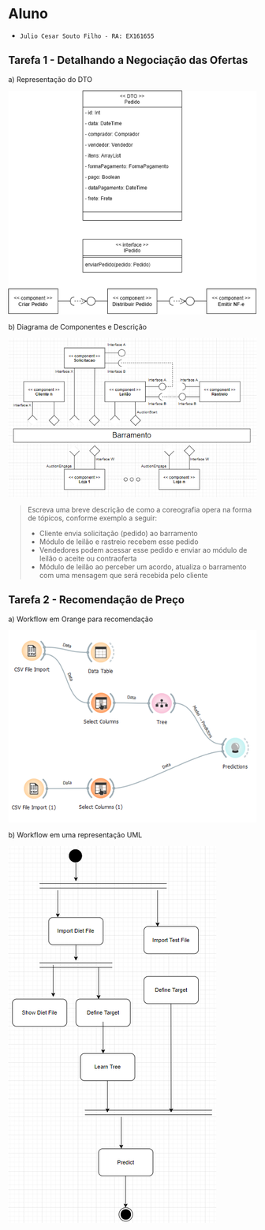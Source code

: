 
# Aluno
* `Julio Cesar Souto Filho - RA: EX161655`

## Tarefa 1 - Detalhando a Negociação das Ofertas

a) Representação do DTO

>
![DTO](images/dto.png)

b) Diagrama de Componentes e Descrição

>
![Coreografia](images/coreografia.png)

>
> Escreva uma breve descrição de como a coreografia opera na forma de tópicos, conforme exemplo a seguir:
>
> * Cliente envia solicitação (pedido) ao barramento
> * Módulo de leilão e rastreio recebem esse pedido
> * Vendedores podem acessar esse pedido e enviar ao módulo de leilão o aceite ou contraoferta
> * Módulo de leilão ao perceber um acordo, atualiza o barramento com uma mensagem que será recebida pelo cliente

## Tarefa 2 - Recomendação de Preço

a) Workflow em Orange para recomendação

>
![Workflow Orange](images/workflow-orange.png)

>
b) Workflow em uma representação UML

>
![Workflow UML](images/workflow-uml.png)
